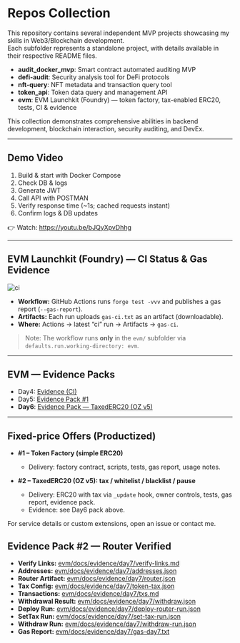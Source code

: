 # Repos Collection

This repository contains several independent MVP projects showcasing my skills in Web3/Blockchain development.  
Each subfolder represents a standalone project, with details available in their respective README files.

- **audit_docker_mvp**: Smart contract automated auditing MVP  
- **defi-audit**: Security analysis tool for DeFi protocols  
- **nft-query**: NFT metadata and transaction query tool  
- **token_api**: Token data query and management API  
- **evm**: EVM Launchkit (Foundry) — token factory, tax-enabled ERC20, tests, CI & evidence

This collection demonstrates comprehensive abilities in backend development, blockchain interaction, security auditing, and DevEx.

---

## Demo Video

1) Build & start with Docker Compose  
2) Check DB & logs  
3) Generate JWT  
4) Call API with POSTMAN  
5) Verify response time (~1s; cached requests instant)  
6) Confirm logs & DB updates

👉 Watch: https://youtu.be/bJQyXpvDhhg

---

## EVM Launchkit (Foundry) — CI Status & Gas Evidence

![ci](https://github.com/lzh840723/launchkit/actions/workflows/ci.yml/badge.svg)

- **Workflow:** GitHub Actions runs `forge test -vvv` and publishes a gas report (`--gas-report`).
- **Artifacts:** Each run uploads `gas-ci.txt` as an artifact (downloadable).
- **Where:** Actions → latest “ci” run → Artifacts → `gas-ci`.

> Note: The workflow runs **only** in the `evm/` subfolder via `defaults.run.working-directory: evm`.

---

## EVM — Evidence Packs

- Day4: [Evidence (CI)](./evm/docs/evidence/day4/evidence-ci.md)  
- Day5: [Evidence Pack #1](./evm/docs/evidence/day5/pack.md)  
- **Day6**: [Evidence Pack — TaxedERC20 (OZ v5)](./evm/docs/evidence/day6/pack.md)

---

## Fixed-price Offers (Productized)

- **#1 – Token Factory (simple ERC20)**
  - Delivery: factory contract, scripts, tests, gas report, usage notes.

- **#2 – TaxedERC20 (OZ v5): tax / whitelist / blacklist / pause**
  - Delivery: ERC20 with tax via `_update` hook, owner controls, tests, gas report, evidence pack.
  - Evidence: see Day6 pack above.

For service details or custom extensions, open an issue or contact me.

## Evidence Pack #2 — Router Verified

- **Verify Links:** [evm/docs/evidence/day7/verify-links.md](evm/docs/evidence/day7/verify-links.md)
- **Addresses:** [evm/docs/evidence/day7/addresses.json](evm/docs/evidence/day7/addresses.json)
- **Router Artifact:** [evm/docs/evidence/day7/router.json](evm/docs/evidence/day7/router.json)
- **Tax Config:** [evm/docs/evidence/day7/token-tax.json](evm/docs/evidence/day7/token-tax.json)
- **Transactions:** [evm/docs/evidence/day7/txs.md](evm/docs/evidence/day7/txs.md)
- **Withdrawal Result:** [evm/docs/evidence/day7/withdraw.json](evm/docs/evidence/day7/withdraw.json)
- **Deploy Run:** [evm/docs/evidence/day7/deploy-router-run.json](evm/docs/evidence/day7/deploy-router-run.json)
- **SetTax Run:** [evm/docs/evidence/day7/set-tax-run.json](evm/docs/evidence/day7/set-tax-run.json)
- **Withdraw Run:** [evm/docs/evidence/day7/withdraw-run.json](evm/docs/evidence/day7/withdraw-run.json)
- **Gas Report:** [evm/docs/evidence/day7/gas-day7.txt](evm/docs/evidence/day7/gas-day7.txt)
